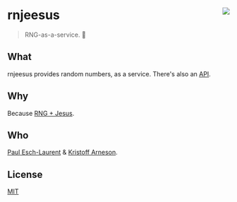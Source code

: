 # rnjeesus <img align="right" src="http://forthebadge.com/images/badges/built-with-love.svg">

> RNG-as-a-service. 🎲

## What

rnjeesus provides random numbers, as a service. There's also an [API](/docs/API.md).

## Why

Because [RNG + Jesus](https://www.urbandictionary.com/define.php?term=rn+jesus).

## Who

[Paul Esch-Laurent](https://twitter.com/Pinjasaur) & [Kristoff Arneson](https://twitter.com/kwak_2331).

## License

[MIT](/LICENSE)
